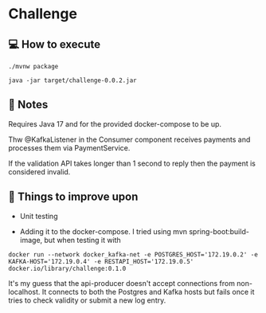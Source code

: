 # Challenge

## :computer: How to execute
``./mvnw package``

``java -jar target/challenge-0.0.2.jar``
## :memo: Notes

Requires Java 17 and for the provided docker-compose to be up.

Thw @KafkaListener in the Consumer component receives payments and processes them via PaymentService.

If the validation API takes longer than 1 second to reply then the payment is considered invalid.

## :pushpin: Things to improve upon

- Unit testing

- Adding it to the docker-compose. I tried using mvn spring-boot:build-image, but when testing it with

``docker run --network docker_kafka-net -e POSTGRES_HOST='172.19.0.2' -e KAFKA-HOST='172.19.0.4' -e RESTAPI_HOST='172.19.0.5' docker.io/library/challenge:0.1.0``

It's my guess that the api-producer doesn't accept connections from non-localhost. It connects to both the Postgres and Kafka hosts but fails once it tries to check validity or submit a new log entry.
